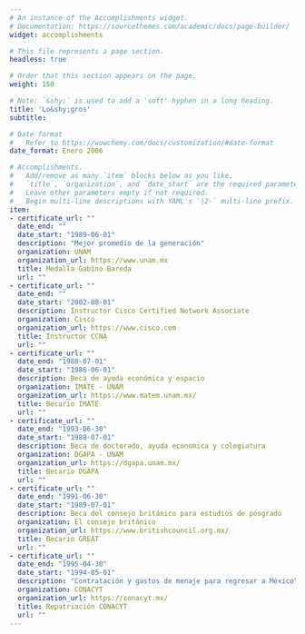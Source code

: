 ```yaml
---
# An instance of the Accomplishments widget.
# Documentation: https://sourcethemes.com/academic/docs/page-builder/
widget: accomplishments

# This file represents a page section.
headless: true

# Order that this section appears on the page.
weight: 150

# Note: `&shy;` is used to add a 'soft' hyphen in a long heading.
title: 'Lo&shy;gros'
subtitle:

# Date format
#   Refer to https://wowchemy.com/docs/customization/#date-format
date_format: Enero 2006

# Accomplishments.
#   Add/remove as many `item` blocks below as you like.
#   `title`, `organization`, and `date_start` are the required parameters.
#   Leave other parameters empty if not required.
#   Begin multi-line descriptions with YAML's `|2-` multi-line prefix.
item:
- certificate_url: ""
  date_end: ""
  date_start: "1989-06-01"
  description: "Mejor promedio de la generación"
  organization: UNAM
  organization_url: https://www.unam.mx
  title: Medalla Gabino Bareda
  url: ""
- certificate_url: ""
  date_end: ""
  date_start: "2002-08-01"
  description: Instructor Cisco Certified Network Associate
  organization: Cisco
  organization_url: https://www.cisco.com
  title: Instructor CCNA
  url: ""
- certificate_url: ""
  date_end: "1988-07-01"
  date_start: "1986-06-01"
  description: Beca de ayuda económica y espacio
  organization: IMATE - UNAM
  organization_url: https://www.matem.unam.mx/
  title: Becario IMATE
  url: ""
- certificate_url: ""
  date_end: "1993-06-30"
  date_start: "1988-07-01"
  description: Beca de doctorado, ayuda economica y colegiatura
  organization: DGAPA - UNAM
  organization_url: https://dgapa.unam.mx/
  title: Becario DGAPA
  url: ""
- certificate_url: ""
  date_end: "1991-06-30"
  date_start: "1989-07-01"
  description: Beca del consejo británico para estudios de posgrado
  organization: El consejo británico
  organization_url: https://www.britishcouncil.org.mx/
  title: Becario GREAT
  url: ""
- certificate_url: ""
  date_end: "1995-04-30"
  date_start: "1994-05-01"
  description: "Contratación y gastos de menaje para regresar a México"
  organization: CONACYT
  organization_url: https://conacyt.mx/
  title: Repatriación CONACYT
  url: ""
---
```

